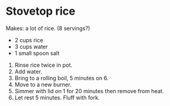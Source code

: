 # Stovetop rice

Makes: a lot of rice. (8 servings?)

- 2 cups rice
- 3 cups water
- 1 small spoon salt

1. Rinse rice twice in pot.
2. Add water.
3. Bring to a rolling boil, 5 minutes on 6.
4. Move to a new burner.
5. Simmer with lid on 1 for 20 minutes then remove from heat.
6. Let rest 5 minutes. Fluff with fork.

